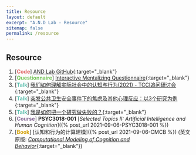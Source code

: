 ```yaml
---
title: Resource
layout: default
excerpt: "A.N.D Lab - Resource"
sitemap: false
permalink: /resource
---
```


## Resource

1. [**<span style="color:#e06666">Code</span>**] [AND Lab GitHub](https://github.com/andlab-um){:target="_blank"}
2. [**<span style="color:#74c458">Questionnaire</span>**] [Interactive Mentalizing Questionnaire](https://github.com/andlab-um/IMQ){:target="_blank"}
3. [**<span style="color:#59bdac">Talk</span>**] [我们如何理解实际社会中的认知与行为(2021) - TCCI追问研讨会](https://www.bilibili.com/video/BV1og411L7gZ){:target="_blank"}
4. [**<span style="color:#59bdac">Talk</span>**] [突发公共卫生安全事件下的焦虑及其他心理反应：以3个研究为例](https://www.bilibili.com/video/BV1NV411C7YW){:target="_blank"}
5. [**<span style="color:#59bdac">Talk</span>**] [我是如何把一个研究做失败的？](https://zwe.h5.xeknow.com/s/34tJsj){:target="_blank"}
6. [**<span style="color:#856894">Course</span>**] **PSYC3018-001** [_Selected Topics II: Artificial Intelligence and Human Cognition_]({% post_url 2021-09-06-PSYC3018-001 %})
7. [**<span style="color:#d6a50e">Book</span>**] [认知和行为的计算建模]({% post_url 2021-09-06-CMCB %}) (英文原版: [_Computational Modeling of Cognition and Behavior_](https://psy-farrell.github.io/computational-modelling){:target="_blank"})
